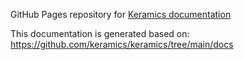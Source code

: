 GitHub Pages repository for [Keramics documentation](https://keramics.github.io/)

This documentation is generated based on: https://github.com/keramics/keramics/tree/main/docs
